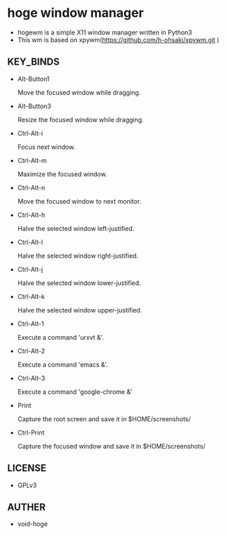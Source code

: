 # hoge window manager
- hogewm is a simple X11 window manager written in Python3
- This wm is based on xpywm(https://github.com/h-ohsaki/xpywm.git )

## KEY_BINDS
- Alt-Button1

  Move the focused window while dragging.

- Alt-Button3

  Resize the focused window while dragging.

- Ctrl-Alt-i

  Focus next window.

- Ctrl-Alt-m

  Maximize the focused window.

- Ctrl-Alt-n

  Move the focused window to next monitor.

- Ctrl-Alt-h

  Halve the selected window left-justified.

- Ctrl-Alt-l

  Halve the selected window right-justified.

- Ctrl-Alt-j

  Halve the selected window lower-justified.

- Ctrl-Alt-k

  Halve the selected window upper-justified.

- Ctrl-Alt-1

  Execute a command 'urxvt &'.

- Ctrl-Alt-2

  Execute a command 'emacs &'.

- Ctrl-Alt-3

  Execute a command 'google-chrome &'

- Print

  Capture the root screen and save it in $HOME/screenshots/

- Ctrl-Print

  Capture the focused window and save it in $HOME/screenshots/

## LICENSE
- GPLv3

## AUTHER
- void-hoge